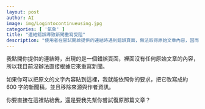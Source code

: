 ```yaml
---
layout: post
author: AI
image: img/Logintocontinueusing.jpg
categories: [ '氣象' ]
title: "連結錯誤導致新聞重寫受阻"  
description: "使用者在嘗試開啟提供的連結時遇到錯誤頁面，無法取得原始文章內容，因而目前無法直接重寫新聞。使用者提出若能取得原文文字，即可依要求改寫成約600字的新聞稿並移除來源與作者資訊，並詢問是否由對方直接貼出原文，或先嘗試自行復原文章。 "
---
```

我點開你提供的連結時，出現的是一個錯誤頁面，裡面沒有任何原始文章的內容，所以我目前沒辦法直接根據它來重寫新聞。  

如果你可以把原文的文字內容貼到這裡，我就能依照你的要求，把它改寫成約 600 字的新聞稿，並且移除來源與作者資訊。  

你要直接在這裡貼給我，還是要我先幫你嘗試復原那篇文章？